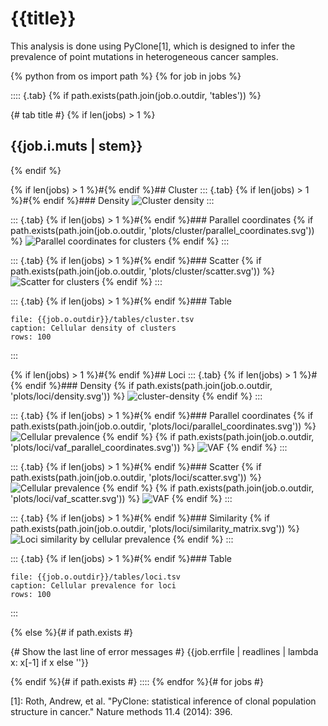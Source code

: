 # {{title}}

This analysis is done using PyClone[1], which is designed to infer the prevalence of point mutations in heterogeneous cancer samples.

{% python from os import path %}
{% for job in jobs %}

:::: {.tab}
{% 	if path.exists(path.join(job.o.outdir, 'tables')) %}

{# tab title #}
{% 		if len(jobs) > 1 %}
## {{job.i.muts | stem}}
{% 		endif %}

{% 	if len(jobs) > 1 %}#{% endif %}## Cluster
::: {.tab}
{% 	if len(jobs) > 1 %}#{% endif %}### Density
![Cluster density]({{job.o.outdir}}/plots/cluster/density.svg)
:::

::: {.tab}
{% 	if len(jobs) > 1 %}#{% endif %}### Parallel coordinates
{% 	if path.exists(path.join(job.o.outdir, 'plots/cluster/parallel_coordinates.svg')) %}
![Parallel coordinates for clusters]({{job.o.outdir}}/plots/cluster/parallel_coordinates.svg)
{% 	endif %}
:::

::: {.tab}
{% 	if len(jobs) > 1 %}#{% endif %}### Scatter
{% 	if path.exists(path.join(job.o.outdir, 'plots/cluster/scatter.svg')) %}
![Scatter for clusters]({{job.o.outdir}}/plots/cluster/scatter.svg)
{% 	endif %}
:::

::: {.tab}
{% 	if len(jobs) > 1 %}#{% endif %}### Table
```table
file: {{job.o.outdir}}/tables/cluster.tsv
caption: Cellular density of clusters
rows: 100
```
:::

{% 	if len(jobs) > 1 %}#{% endif %}## Loci
::: {.tab}
{% 	if len(jobs) > 1 %}#{% endif %}### Density
{% 	if path.exists(path.join(job.o.outdir, 'plots/loci/density.svg')) %}
![cluster-density]({{job.o.outdir}}/plots/loci/density.svg)
{%  endif %}
:::

::: {.tab}
{% 	if len(jobs) > 1 %}#{% endif %}### Parallel coordinates
{% 	if path.exists(path.join(job.o.outdir, 'plots/loci/parallel_coordinates.svg')) %}
![Cellular prevalence]({{job.o.outdir}}/plots/loci/parallel_coordinates.svg)
{% 	endif %}
{% 	if path.exists(path.join(job.o.outdir, 'plots/loci/vaf_parallel_coordinates.svg')) %}
![VAF]({{job.o.outdir}}/plots/loci/vaf_parallel_coordinates.svg)
{% 	endif %}
:::

::: {.tab}
{% 	if len(jobs) > 1 %}#{% endif %}### Scatter
{% 	if path.exists(path.join(job.o.outdir, 'plots/loci/scatter.svg')) %}
![Cellular prevalence]({{job.o.outdir}}/plots/loci/scatter.svg)
{% 	endif %}
{% 	if path.exists(path.join(job.o.outdir, 'plots/loci/vaf_scatter.svg')) %}
![VAF]({{job.o.outdir}}/plots/loci/vaf_scatter.svg)
{% 	endif %}
:::

::: {.tab}
{% 	if len(jobs) > 1 %}#{% endif %}### Similarity
{% 	if path.exists(path.join(job.o.outdir, 'plots/loci/similarity_matrix.svg')) %}
![Loci similarity by cellular prevalence]({{job.o.outdir}}/plots/loci/similarity_matrix.svg)
{% 	endif %}
:::

::: {.tab}
{% 	if len(jobs) > 1 %}#{% endif %}### Table
```table
file: {{job.o.outdir}}/tables/loci.tsv
caption: Cellular prevalence for loci
rows: 100
```
:::

{% else %}{# if path.exists #}

{# Show the last line of error messages #}
{{job.errfile | readlines | lambda x: x[-1] if x else ''}}

{% endif %}{# if path.exists #}
::::
{% endfor %}{# for jobs #}

[1]: Roth, Andrew, et al. "PyClone: statistical inference of clonal population structure in cancer." Nature methods 11.4 (2014): 396.

